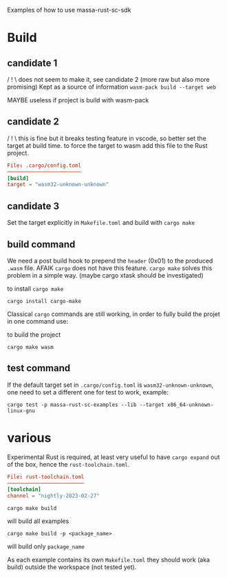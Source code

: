 Examples of how to use massa-rust-sc-sdk

# Build

## candidate 1
/ ! \\ does not seem to make it, see candidate 2 (more raw but also more promising)
Kept as a source of information
`wasm-pack build --target web`

MAYBE useless if project is build with wasm-pack

## candidate 2
/ ! \\ this is fine but it breaks testing feature in vscode, so better set the target at build time.
to force the target to wasm add this file to the Rust project.

```toml
File: .cargo/config.toml
────────────────────────
[build]
target = "wasm32-unknown-unknown"
```

## candidate 3
Set the target explicitly in `Makefile.toml` and build with `cargo make`

## build command
We need a post build hook to prepend the `header` (0x01) to the produced `.wasm` file.
AFAIK `cargo` does not have this feature. `cargo make` solves this problem in a simple way.
(maybe cargo xtask should be investigated)

to install `cargo make`
```shell
cargo install cargo-make
```

Classical `cargo` commands are still working, in order to fully build the projet in one command use:

to build the project
```shell
cargo make wasm
```

## test command
If the default target set in `.cargo/config.toml` is `wasm32-unknown-unknown`,
one need to set a different one for test to work, example:

```shell
cargo test -p massa-rust-sc-examples --lib --target x86_64-unknown-linux-gnu
```

# various
Experimental Rust is required, at least very useful to have `cargo expand` out of the box,
hence the `rust-toolchain.toml`.
```toml
File: rust-toolchain.toml
─────────────────────────
[toolchain]
channel = "nightly-2023-02-27"
```

```shell
cargo make build
```
will build all examples

```shell
cargo make build -p <package_name>
```
will build only `package_name`

As each example contains its own `Makefile.toml` they should work (aka build) outside the workspace (not tested yet).
